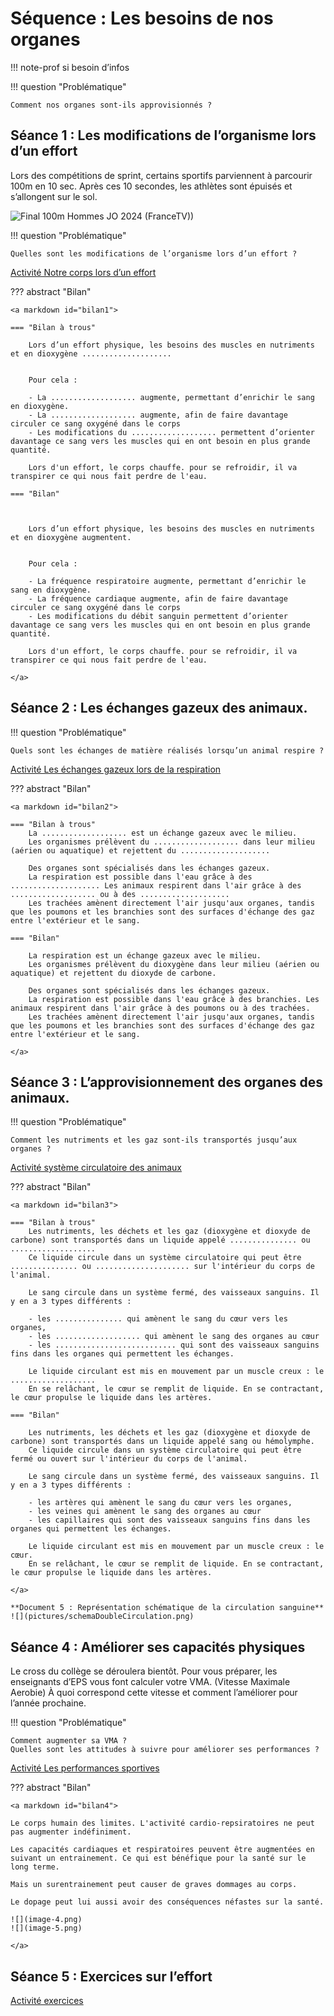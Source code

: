 # Séquence : Les besoins de nos organes

!!! note-prof
    si besoin d’infos


!!! question "Problématique"

    Comment nos organes sont-ils approvisionnés ? 

    



## Séance 1 : Les modifications de l’organisme lors d’un effort

Lors des compétitions de sprint, certains sportifs parviennent à parcourir 100m en 10 sec. Après ces 10 secondes, les athlètes sont épuisés et s’allongent sur le sol.

![Final 100m Hommes JO 2024 (FranceTV))](pictures/fin100m.png)


!!! question "Problématique"

    Quelles sont les modifications de l’organisme lors d’un effort ?

[Activité Notre corps lors d’un effort](../effortsPhysiques)




??? abstract "Bilan"

    <a markdown id="bilan1">

    === "Bilan à trous"
    
        Lors d’un effort physique, les besoins des muscles en nutriments et en dioxygène ....................


        Pour cela :

        - La ................... augmente, permettant d’enrichir le sang en dioxygène.
        - La ................... augmente, afin de faire davantage circuler ce sang oxygéné dans le corps
        - Les modifications du ................... permettent d’orienter davantage ce sang vers les muscles qui en ont besoin en plus grande quantité.
  
        Lors d'un effort, le corps chauffe. pour se refroidir, il va transpirer ce qui nous fait perdre de l'eau.

    === "Bilan"

        

        Lors d’un effort physique, les besoins des muscles en nutriments et en dioxygène augmentent.


        Pour cela :

        - La fréquence respiratoire augmente, permettant d’enrichir le sang en dioxygène.
        - La fréquence cardiaque augmente, afin de faire davantage circuler ce sang oxygéné dans le corps
        - Les modifications du débit sanguin permettent d’orienter davantage ce sang vers les muscles qui en ont besoin en plus grande quantité.
        
        Lors d'un effort, le corps chauffe. pour se refroidir, il va transpirer ce qui nous fait perdre de l'eau.

    </a>

## Séance 2 : Les échanges gazeux des animaux.

!!! question "Problématique"

    Quels sont les échanges de matière réalisés lorsqu’un animal respire ?
    
[Activité Les échanges gazeux lors de la respiration](../echangesGazAni)




??? abstract "Bilan"

    <a markdown id="bilan2">

    === "Bilan à trous"
        La ................... est un échange gazeux avec le milieu.
        Les organismes prélèvent du ................... dans leur milieu (aérien ou aquatique) et rejettent du ....................

        Des organes sont spécialisés dans les échanges gazeux.
        La respiration est possible dans l'eau grâce à des .................... Les animaux respirent dans l'air grâce à des ................... ou à des ....................
        Les trachées amènent directement l'air jusqu'aux organes, tandis que les poumons et les branchies sont des surfaces d'échange des gaz entre l'extérieur et le sang.

    === "Bilan"

        La respiration est un échange gazeux avec le milieu.
        Les organismes prélèvent du dioxygène dans leur milieu (aérien ou aquatique) et rejettent du dioxyde de carbone.

        Des organes sont spécialisés dans les échanges gazeux.
        La respiration est possible dans l'eau grâce à des branchies. Les animaux respirent dans l'air grâce à des poumons ou à des trachées.
        Les trachées amènent directement l'air jusqu'aux organes, tandis que les poumons et les branchies sont des surfaces d'échange des gaz entre l'extérieur et le sang.

    </a>

## Séance 3 : L’approvisionnement des organes des animaux.

!!! question "Problématique"

    Comment les nutriments et les gaz sont-ils transportés jusqu’aux organes ?
    
[Activité système circulatoire des animaux](../systCircu)


??? abstract "Bilan"

    <a markdown id="bilan3">

    === "Bilan à trous"
        Les nutriments, les déchets et les gaz (dioxygène et dioxyde de carbone) sont transportés dans un liquide appelé ............... ou ...................
        Ce liquide circule dans un système circulatoire qui peut être ............... ou ..................... sur l'intérieur du corps de l'animal.

        Le sang circule dans un système fermé, des vaisseaux sanguins. Il y en a 3 types différents :
        
        - les ............... qui amènent le sang du cœur vers les organes,
        - les ................... qui amènent le sang des organes au cœur
        - les ........................... qui sont des vaisseaux sanguins fins dans les organes qui permettent les échanges.

        Le liquide circulant est mis en mouvement par un muscle creux : le ...................
        En se relâchant, le cœur se remplit de liquide. En se contractant, le cœur propulse le liquide dans les artères.

    === "Bilan"

        Les nutriments, les déchets et les gaz (dioxygène et dioxyde de carbone) sont transportés dans un liquide appelé sang ou hémolymphe.
        Ce liquide circule dans un système circulatoire qui peut être fermé ou ouvert sur l'intérieur du corps de l'animal.

        Le sang circule dans un système fermé, des vaisseaux sanguins. Il y en a 3 types différents :
        
        - les artères qui amènent le sang du cœur vers les organes,
        - les veines qui amènent le sang des organes au cœur
        - les capillaires qui sont des vaisseaux sanguins fins dans les organes qui permettent les échanges.

        Le liquide circulant est mis en mouvement par un muscle creux : le cœur.
        En se relâchant, le cœur se remplit de liquide. En se contractant, le cœur propulse le liquide dans les artères.

    </a>

    **Document 5 : Représentation schématique de la circulation sanguine**
    ![](pictures/schemaDoubleCirculation.png)

<div style="page-break-after: always;"></div>



## Séance 4 : Améliorer ses capacités physiques

Le cross du collège se déroulera bientôt. Pour vous préparer, les enseignants d’EPS vous font calculer votre VMA. (Vitesse Maximale Aerobie)
À quoi correspond cette vitesse et comment l’améliorer pour l’année prochaine.


!!! question "Problématique"

    Comment augmenter sa VMA ?
    Quelles sont les attitudes à suivre pour améliorer ses performances ?



[Activité Les performances sportives](../perfSport)

??? abstract "Bilan"


    <a markdown id="bilan4">

    Le corps humain des limites. L'activité cardio-repsiratoires ne peut pas augmenter indéfiniment. 
    
    Les capacités cardiaques et respiratoires peuvent être augmentées en suivant un entrainement. Ce qui est bénéfique pour la santé sur le long terme.

    Mais un surentrainement peut causer de graves dommages au corps.

    Le dopage peut lui aussi avoir des conséquences néfastes sur la santé.

    ![](image-4.png)
    ![](image-5.png)

    </a>

    
## Séance 5 : Exercices sur l’effort



[Activité exercices](../exercices)
